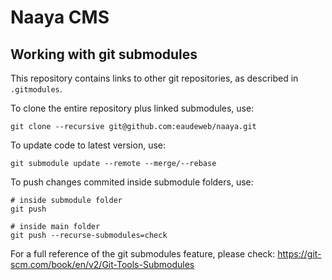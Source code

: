 # Naaya CMS

## Working with git submodules

This repository contains links to other git repositories, as described in `.gitmodules`.

To clone the entire repository plus linked submodules, use:

    git clone --recursive git@github.com:eaudeweb/naaya.git
    
To update code to latest version, use:

    git submodule update --remote --merge/--rebase
    
To push changes commited inside submodule folders, use:

    # inside submodule folder
    git push
    
    # inside main folder
    git push --recurse-submodules=check
    
For a full reference of the git submodules feature, please check: https://git-scm.com/book/en/v2/Git-Tools-Submodules
